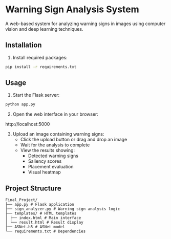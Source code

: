 # Warning Sign Analysis System

A web-based system for analyzing warning signs in images using computer vision and deep learning techniques.

## Installation

1. Install required packages:
```bash
pip install -r requirements.txt
```

## Usage

1. Start the Flask server:
```bash
python app.py
```

2. Open the web interface in your browser:

http://localhost:5000

3. Upload an image containing warning signs:
   - Click the upload button or drag and drop an image
   - Wait for the analysis to complete
   - View the results showing:
     - Detected warning signs
     - Saliency scores
     - Placement evaluation
     - Visual heatmap

## Project Structure
    Final_Project/
    ├── app.py # Flask application
    ├── sign_analyzer.py # Warning sign analysis logic
    ├── templates/ # HTML templates
    │ ├── index.html # Main interface
    │ └── result.html # Result display
    ├── ASNet.h5 # ASNet model
    └── requirements.txt # Dependencies
    

